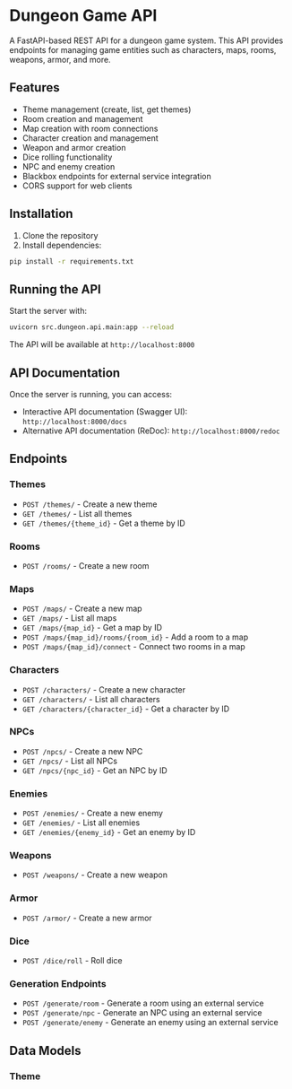 # Dungeon Game API

A FastAPI-based REST API for a dungeon game system. This API provides endpoints for managing game entities such as characters, maps, rooms, weapons, armor, and more.

## Features

- Theme management (create, list, get themes)
- Room creation and management
- Map creation with room connections
- Character creation and management
- Weapon and armor creation
- Dice rolling functionality
- NPC and enemy creation
- Blackbox endpoints for external service integration
- CORS support for web clients

## Installation

1. Clone the repository
2. Install dependencies:
```bash
pip install -r requirements.txt
```

## Running the API

Start the server with:
```bash
uvicorn src.dungeon.api.main:app --reload
```

The API will be available at `http://localhost:8000`

## API Documentation

Once the server is running, you can access:
- Interactive API documentation (Swagger UI): `http://localhost:8000/docs`
- Alternative API documentation (ReDoc): `http://localhost:8000/redoc`

## Endpoints

### Themes
- `POST /themes/` - Create a new theme
- `GET /themes/` - List all themes
- `GET /themes/{theme_id}` - Get a theme by ID

### Rooms
- `POST /rooms/` - Create a new room

### Maps
- `POST /maps/` - Create a new map
- `GET /maps/` - List all maps
- `GET /maps/{map_id}` - Get a map by ID
- `POST /maps/{map_id}/rooms/{room_id}` - Add a room to a map
- `POST /maps/{map_id}/connect` - Connect two rooms in a map

### Characters
- `POST /characters/` - Create a new character
- `GET /characters/` - List all characters
- `GET /characters/{character_id}` - Get a character by ID

### NPCs
- `POST /npcs/` - Create a new NPC
- `GET /npcs/` - List all NPCs
- `GET /npcs/{npc_id}` - Get an NPC by ID

### Enemies
- `POST /enemies/` - Create a new enemy
- `GET /enemies/` - List all enemies
- `GET /enemies/{enemy_id}` - Get an enemy by ID

### Weapons
- `POST /weapons/` - Create a new weapon

### Armor
- `POST /armor/` - Create a new armor

### Dice
- `POST /dice/roll` - Roll dice

### Generation Endpoints
- `POST /generate/room` - Generate a room using an external service
- `POST /generate/npc` - Generate an NPC using an external service
- `POST /generate/enemy` - Generate an enemy using an external service

## Data Models

### Theme
```